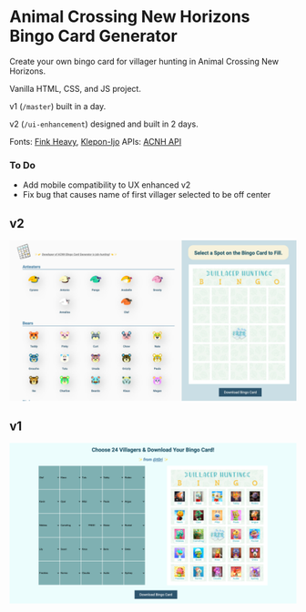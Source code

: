 # Animal Crossing New Horizons Bingo Card Generator
Create your own bingo card for villager hunting in Animal Crossing New Horizons.

Vanilla HTML, CSS, and JS project.

v1 (`/master`) built in a day.

v2 (`/ui-enhancement`) designed and built in 2 days.

Fonts: [Fink Heavy](https://www.fontsmarket.com/font-download/fink-heavy), [Klepon-Ijo](https://www.dafont.com/klepon-ijo)
APIs: [ACNH API](http://acnhapi.com/)

### To Do
- Add mobile compatibility to UX enhanced v2
- Fix bug that causes name of first villager selected to be off center

## v2
<img src="./preview2.jpeg">

## v1
<img src="./preview.png">
